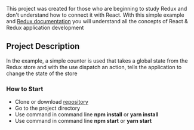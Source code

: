 This project was created for those who are beginning to study Redux and don't understand how to connect it with React. With this simple example and [Redux documentation](https://redux.js.org/) you will understand all the concepts of React & Redux application development

## Project Description
In the example, a simple counter is used that takes a global state from the Redux store and with the use dispatch an action, tells the application to change the state of the store

### How to Start
- Clone or download [repository](https://github.com/vladseverin/Simple-example-binding-Redux-to-React.git)  
- Go to the project directory
- Use command in command line **npm install** or **yarn install**
- Use command in command line **npm start** or **yarn start**
